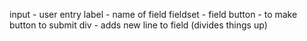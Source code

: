 input - user entry
label - name of field
fieldset - field
button - to make button to submit
div - adds new line to field (divides things up)


